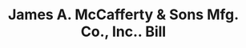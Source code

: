 ---
doi: 10.7916/D82N6D9G
date_other: '1938'
date_other_textual: '1938'
form: printed ephemera
genre:
- Invoices
name:
- James A. McCafferty & Sons Mfg. Co., Inc.
object_in_context_url: https://biggert.cul.columbia.edu/items/view/ave_biggert_00858
subject_hierarchical_geographic:
- New York, New York, United States
subject_name:
- James A. McCafferty & Sons Mfg. Co., Inc.
title: James A. McCafferty & Sons Mfg. Co., Inc.. Bill
sort_title: James A. McCafferty & Sons Mfg. Co., Inc.. Bill
call_number: ave_biggert_00858
coordinates:
- 40.69277777777778,-73.99027777777778
pid: ave_biggert_00858
identifiers: ave_biggert_00858
permalink: /biggert/ave_biggert_00858/
layout: iiif-image-page
---